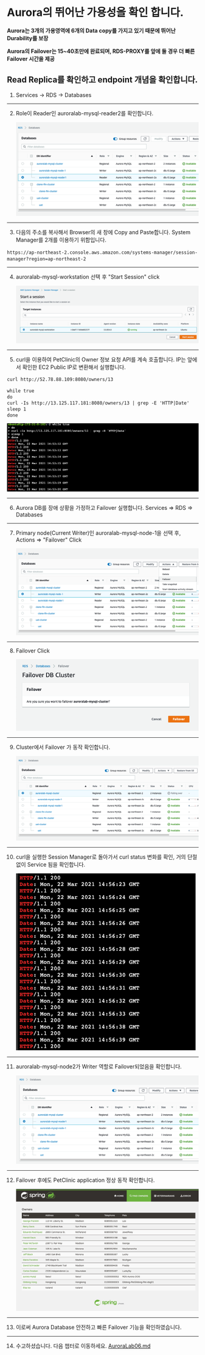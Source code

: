 # Aurora의 뛰어난 가용성을 확인 합니다.

**Aurora는 3개의 가용영역에 6개의 Data copy를 가지고 있기 때문에 뛰어난 Durability를 보장**

**Aurora의 Failover는 15~40초만에 완료되며, RDS-PROXY를 앞에 둘 경우 더 빠른 Failover 시간을 제공**

## Read Replica를 확인하고 endpoint 개념을 확인합니다.

1.  Services -> RDS -> Databases

---

2.  Role이 Reader인 auroralab-mysql-reader2를 확인합니다.

    <kbd> ![GitHub Logo](images/40.png) </kbd>

---

3.  다음의 주소를 복사해서 Browser의 새 창에 Copy and Paste합니다. System Manager를 2개를 이용하기 위함입니다.

`https://ap-northeast-2.console.aws.amazon.com/systems-manager/session-manager?region=ap-northeast-2`

---

4.  auroralab-mysql-workstation 선택 후 "Start Session" click

    <kbd> ![GitHub Logo](images/42.png) </kbd>

---

5.  curl을 이용하여 PetClinic의 Owner 정보 요청 API를 계속 호출합니다. IP는 앞에서 확인한 EC2 Public IP로 변환해서 실행합니다.

```
curl http://52.78.88.109:8080/owners/13
```

```
while true
do
curl -Is http://13.125.117.181:8080/owners/13 | grep -E 'HTTP|Date'
sleep 1
done
```

<kbd> ![GitHub Logo](images/43.png) </kbd>

---

6. Aurora DB를 장애 상황을 가정하고 Failover 실행합니다. Services => RDS => Databases

---

7. Primary node(Current Writer)인 auroralab-mysql-node-1을 선택 후, Actions => "Failover" Click

   <kbd> ![GitHub Logo](images/44.png) </kbd>

---

8. Failover Click

   <kbd> ![GitHub Logo](images/45.png) </kbd>

---

9. Cluster에서 Failover 가 동작 확인합니다.

   <kbd> ![GitHub Logo](images/46.png) </kbd>

---

10. curl을 실행한 Session Manager로 돌아가서 curl status 변화를 확인, 거의 단절 없이 Service 됨을 확인합니다.

    <kbd> ![GitHub Logo](images/47.png) </kbd>

---

11. auroralab-mysql-node2가 Writer 역할로 Failover되었음을 확인합니다.

    <kbd> ![GitHub Logo](images/48.png) </kbd>

---

12. Failover 후에도 PetClinic application 정상 동작 확인합니다.

    <kbd> ![GitHub Logo](images/49.png) </kbd>

---

13. 이로써 Aurora Database 안전하고 빠른 Failover 기능을 확인하였습니다.

---

14. 수고하셨습니다. 다음 챕터로 이동하세요. [AuroraLab06.md](AuroraLab06.md)
